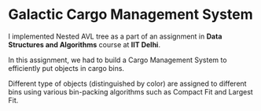 # Galactic Cargo Management System

I implemented Nested AVL tree as a part of an assignment in **Data Structures and Algorithms** course at **IIT Delhi**.

In this assignment, we had to build a Cargo Management System to efficiently put objects in cargo bins.

Different type of objects (distinguished by color) are assigned to different bins using various bin-packing algorithms such as Compact Fit and Largest Fit.
